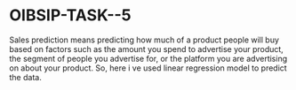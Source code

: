 # OIBSIP-TASK--5
Sales prediction means predicting how much of a product people will buy based on factors such as the amount you spend to advertise your product, the segment of people you advertise for, or the platform you are advertising on about your product.
So, here i ve used linear regression model to predict the data.
